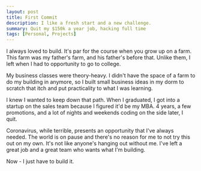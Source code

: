 ```yaml
---
layout: post
title: First Commit
description: I like a fresh start and a new challenge.
summary: Quit my $150k a year job, hacking full time
tags: [Personal, Projects]
---
```


I always loved to build. It's par for the course when you grow up on a farm. This farm was my father's farm, and his father's before that. Unlike them, I left when I had to opportunity to go to college.

My business classes were theory-heavy. I didn't have the space of a farm to do my building in anymore, so I built small business ideas in my dorm to scratch that itch and put practicality to what I was learning.

I knew I wanted to keep down that path. When I graduated, I got into a startup on the sales team because I figured it'd be my MBA. 4 years, a few promotions, and a lot of nights and weekends coding on the side later, I quit.

Coronavirus, while terrible, presents an opportunity that I've always needed. The world is on pause and there's no reason for me to not try this out on my own. It's not like anyone's hanging out without me. I've left a great job and a great team who wants what I'm building.

Now - I just have to build it.
